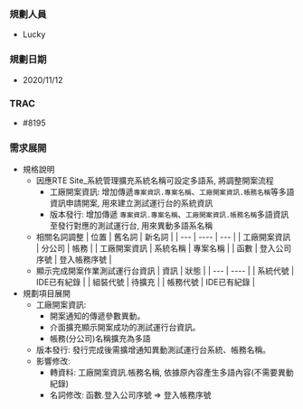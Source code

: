 ### <div id="user">規劃人員</div>
* Lucky

### <div id="updatedate">規劃日期</div>
* 2020/11/12

### <div id="trac">TRAC</div>
* #8195

### <div id="requirement">需求展開</div>
* 規格說明
  * 因應RTE Site_系統管理擴充系統名稱可設定多語系, 將調整開案流程
    * 工廠開案資訊: 增加傳遞`專案資訊.專案名稱`、`工廠開案資訊.帳務名稱`等多語資訊申請開案, 用來建立測試運行台的系統資訊
    * 版本發行: 增加傳遞 `專案資訊.專案名稱`、`工廠開案資訊.帳務名稱`多語資訊至發行對應的測試運行台, 用來異動多語系名稱
  * 相關名詞調整
    | 位置 | 舊名詞 | 新名詞 |
    | --- | ---- | --- |
    | 工廠開案資訊 | 分公司 | 帳務 |
    | 工廠開案資訊 | 系統名稱 | 專案名稱 |
    | 函數 | 登入公司序號 | 登入帳務序號 |
  * 顯示完成開案作業測試運行台資訊
    | 資訊 | 狀態 |
    | --- | ---- |
    | 系統代號 | IDE已有紀錄 |
    | 組裝代號 | 待擴充 |
    | 帳務代號 | IDE已有紀錄 |
* 規劃項目展開
  * 工廠開案資訊:
    * 開案通知的傳遞參數異動。
    * 介面擴充顯示開案成功的測試運行台資訊。
    * 帳務(分公司)名稱擴充為多語
  * 版本發行: 發行完成後需擴增通知異動測試運行台系統、帳務名稱。
  * 影響修改:
    * 轉資料: 工廠開案資訊.帳務名稱, 依據原內容產生多語內容(不需要異動紀錄)
    * 名詞修改: 函數.登入公司序號 => 登入帳務序號
